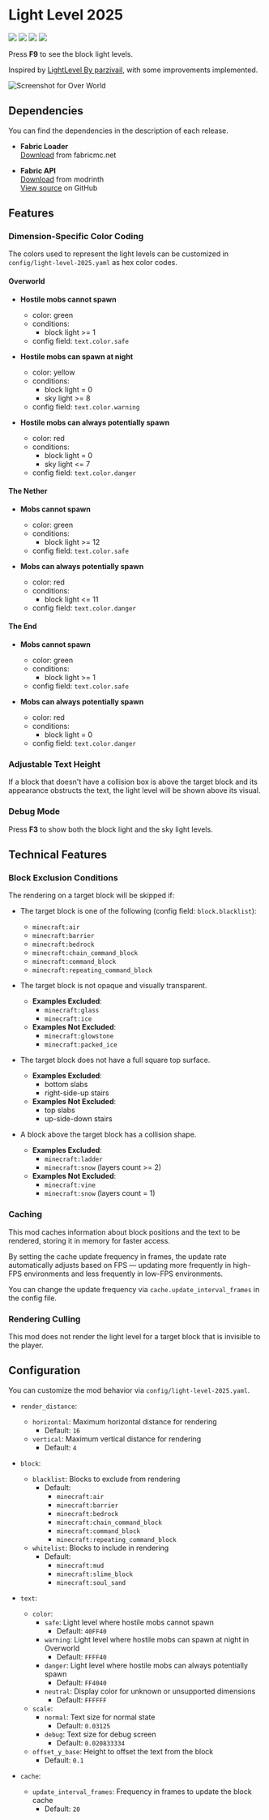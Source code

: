 # Light Level 2025

<div style="display: inline">
  <img src="https://img.shields.io/badge/Minecraft-25w15a-white">
  <img src="https://img.shields.io/badge/Fabric_Loader-0.16.13-white">
  <img src="https://img.shields.io/badge/Fabric_API-0.119.10%2B1.21.6-white">
  <img src="https://img.shields.io/github/actions/workflow/status/dark-lion-jp/light-level-2025/build.yml?branch=main">
</div>

Press **F9** to see the block light levels.

Inspired by [LightLevel By parzivail](https://github.com/Parzivail-Modding-Team/LightLevel), with
some improvements implemented.

![Screenshot for Over World](https://raw.githubusercontent.com/dark-lion-jp/light-level-2025/refs/heads/main/src/main/resources/assets/light_level_2025/screenshot-for-overworld.png)

## Dependencies

You can find the dependencies in the description of each release.

- **Fabric Loader**  
  [Download](https://fabricmc.net/use/installer/) from fabricmc.net

- **Fabric API**  
  [Download](https://modrinth.com/mod/fabric-api) from modrinth  
  [View source](https://github.com/FabricMC/fabric) on GitHub

## Features

### Dimension-Specific Color Coding

The colors used to represent the light levels can be customized in `config/light-level-2025.yaml` as
hex color codes.

#### Overworld

- **Hostile mobs cannot spawn**
    - color: green
    - conditions:
        - block light >= 1
    - config field: `text.color.safe`

- **Hostile mobs can spawn at night**
    - color: yellow
    - conditions:
        - block light = 0
        - sky light >= 8
    - config field: `text.color.warning`

- **Hostile mobs can always potentially spawn**
    - color: red
    - conditions:
        - block light = 0
        - sky light <= 7
    - config field: `text.color.danger`

#### The Nether

- **Mobs cannot spawn**
    - color: green
    - conditions:
        - block light >= 12
    - config field: `text.color.safe`

- **Mobs can always potentially spawn**
    - color: red
    - conditions:
        - block light <= 11
    - config field: `text.color.danger`

#### The End

- **Mobs cannot spawn**
    - color: green
    - conditions:
        - block light >= 1
    - config field: `text.color.safe`

- **Mobs can always potentially spawn**
    - color: red
    - conditions:
        - block light = 0
    - config field: `text.color.danger`

### Adjustable Text Height

If a block that doesn't have a collision box is above the target block and its appearance
obstructs the text, the light
level will be shown above its visual.

### Debug Mode

Press **F3** to show both the block light and the sky light levels.

## Technical Features

### Block Exclusion Conditions

The rendering on a target block will be skipped if:

- The target block is one of the following (config field: `block.blacklist`):
    - `minecraft:air`
    - `minecraft:barrier`
    - `minecraft:bedrock`
    - `minecraft:chain_command_block`
    - `minecraft:command_block`
    - `minecraft:repeating_command_block`

- The target block is not opaque and visually transparent.
    - **Examples Excluded**:
        - `minecraft:glass`
        - `minecraft:ice`
    - **Examples Not Excluded**:
        - `minecraft:glowstone`
        - `minecraft:packed_ice`

- The target block does not have a full square top surface.
    - **Examples Excluded**:
        - bottom slabs
        - right-side-up stairs
    - **Examples Not Excluded**:
        - top slabs
        - up-side-down stairs

- A block above the target block has a collision shape.
    - **Examples Excluded**:
        - `minecraft:ladder`
        - `minecraft:snow` (layers count >= 2)
    - **Examples Not Excluded**:
        - `minecraft:vine`
        - `minecraft:snow` (layers count = 1)

### Caching

This mod caches information about block positions and the text to be rendered, storing it in memory
for faster access.

By setting the cache update frequency in frames, the update rate automatically adjusts based on
FPS — updating more frequently in high-FPS environments and less frequently in low-FPS environments.

You can change the update frequency via `cache.update_interval_frames` in the config file.

### Rendering Culling

This mod does not render the light level for a target block that is invisible to the player.

## Configuration

You can customize the mod behavior via `config/light-level-2025.yaml`.

- `render_distance`:
    - `horizontal`: Maximum horizontal distance for rendering
        - Default: `16`
    - `vertical`: Maximum vertical distance for rendering
        - Default: `4`

- `block`:
    - `blacklist`: Blocks to exclude from rendering
        - Default:
            - `minecraft:air`
            - `minecraft:barrier`
            - `minecraft:bedrock`
            - `minecraft:chain_command_block`
            - `minecraft:command_block`
            - `minecraft:repeating_command_block`
    - `whitelist`: Blocks to include in rendering
        - Default:
            - `minecraft:mud`
            - `minecraft:slime_block`
            - `minecraft:soul_sand`

- `text`:
    - `color`:
        - `safe`: Light level where hostile mobs cannot spawn
            - Default: `40FF40`
        - `warning`: Light level where hostile mobs can spawn at night in Overworld
            - Default: `FFFF40`
        - `danger`: Light level where hostile mobs can always potentially spawn
            - Default: `FF4040`
        - `neutral`: Display color for unknown or unsupported dimensions
            - Default: `FFFFFF`
    - `scale`:
        - `normal`: Text size for normal state
            - Default: `0.03125`
        - `debug`: Text size for debug screen
            - Default: `0.020833334`
    - `offset_y_base`: Height to offset the text from the block
        - Default: `0.1`

- `cache`:
    - `update_interval_frames`: Frequency in frames to update the block cache
        - Default: `20`
